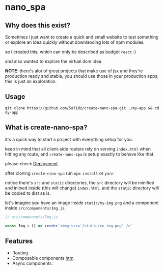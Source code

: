# nano_spa

## Why does this exist?

Sometimes i just want to create a quick and small website to test something or explore an idea quickly without downlaoding lots of npm modules.

so i created this, which can only be described as budget `react` :)

and also wanted to explore the virtual dom idea.

**NOTE**: there's alot of great projects that make use of jsx and they're production ready and stable, you should use those in your production apps; this is just an exploration.

## Usage

```
git clone https://github.com/5alidz/create-nano-spa.git ./my-app && cd my-app
```
## What is create-nano-spa?

it's a quick way to start a project with everything setup for you.

keep in mind that all client-side routers rely on serving `index.html` when hitting any route, and `create-nano-spa` is setup exactly to behave like that.

please check [Deployment](#deployment)

after cloning `create-nano-spa` run `npm install` or `yarn`

notice there's `src` and `static` directories, the `src` directory will be minified and inlined inside (this will change) `index.html`,  and the `static` directory will be copied to dist as is.

let's imagine you have an image inside `static/my-img.png` and a component inside `src/components/Img.js`.

```javascript
// src/components/Img.js

const Img = () => render`<img src='/static/my-img.png' />`

```

## Features

- Routing.
- Composable components [htm](https://github.com/developit/htm).
- Async components.


